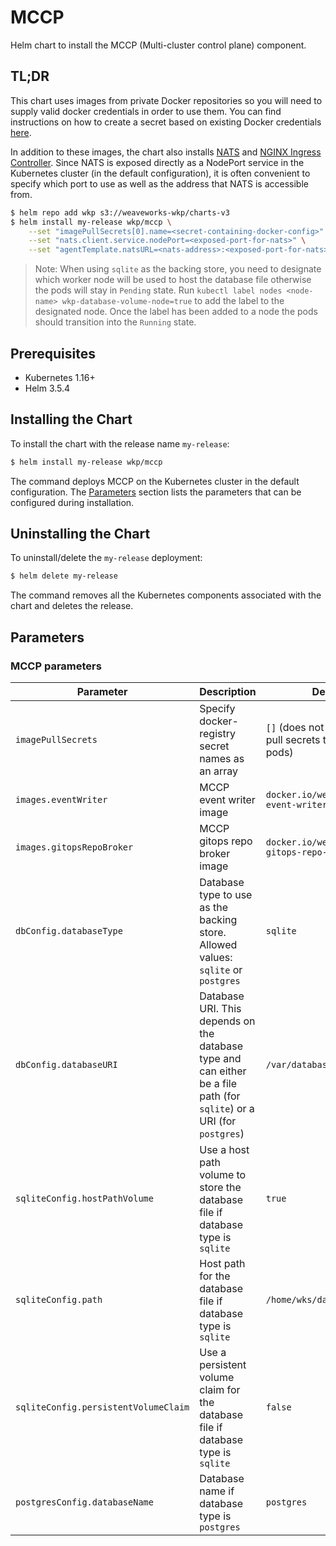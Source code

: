 # MCCP

Helm chart to install the MCCP (Multi-cluster control plane) component.

## TL;DR 

This chart uses images from private Docker repositories so you will need to supply valid docker credentials in order to use them. You can find instructions on how to create a secret based on existing Docker credentials [here](https://kubernetes.io/docs/tasks/configure-pod-container/pull-image-private-registry/).

In addition to these images, the chart also installs [NATS](https://github.com/bitnami/charts/tree/master/bitnami/nats) and [NGINX Ingress Controller](https://github.com/bitnami/charts/tree/master/bitnami/nginx-ingress-controller). Since NATS is exposed directly as a NodePort service in the Kubernetes cluster (in the default configuration), it is often convenient to specify which port to use as well as the address that NATS is accessible from.

```bash
$ helm repo add wkp s3://weaveworks-wkp/charts-v3
$ helm install my-release wkp/mccp \
    --set "imagePullSecrets[0].name=<secret-containing-docker-config>" \
    --set "nats.client.service.nodePort=<exposed-port-for-nats>" \
    --set "agentTemplate.natsURL=<nats-address>:<exposed-port-for-nats>"
```

> Note: When using `sqlite` as the backing store, you need to designate which worker node will be used to host the database file otherwise the pods will stay in `Pending` state. Run `kubectl label nodes <node-name> wkp-database-volume-node=true` to add the label to the designated node. Once the label has been added to a node the pods should transition into the `Running` state.

## Prerequisites

- Kubernetes 1.16+
- Helm 3.5.4

## Installing the Chart

To install the chart with the release name `my-release`:

```bash
$ helm install my-release wkp/mccp
```

The command deploys MCCP on the Kubernetes cluster in the default configuration. The [Parameters](#parameters) section lists the parameters that can be configured during installation.

## Uninstalling the Chart

To uninstall/delete the `my-release` deployment:

```bash
$ helm delete my-release
```
The command removes all the Kubernetes components associated with the chart and deletes the release.

## Parameters

### MCCP parameters
| Parameter                  | Description                                                                    | Default                                                 |
|----------------------------|--------------------------------------------------------------------------------|---------------------------------------------------------|
| `imagePullSecrets`        | Specify docker-registry secret names as an array                               | `[]` (does not add image pull secrets to deployed pods) |
| `images.eventWriter`        | MCCP event writer image                               | `docker.io/weaveworks/wkp-event-writer:v2.5.0` |
| `images.gitopsRepoBroker`        | MCCP gitops repo broker image                               | `docker.io/weaveworks/wkp-gitops-repo-broker:v2.5.0` |
| `dbConfig.databaseType`        | Database type to use as the backing store. Allowed values: `sqlite` or `postgres`                               | `sqlite` |
| `dbConfig.databaseURI`        | Database URI. This depends on the database type and can either be a file path (for `sqlite`) or a URI (for `postgres`)                                | `/var/database/mccp.db` |
| `sqliteConfig.hostPathVolume`        | Use a host path volume to store the database file if database type is `sqlite`                                | `true` |
| `sqliteConfig.path`        | Host path for the database file if database type is `sqlite`                                | `/home/wks/database` |
| `sqliteConfig.persistentVolumeClaim`        |  Use a persistent volume claim for the database file if database type is `sqlite`                               | `false` |
| `postgresConfig.databaseName`        | Database name if database type is `postgres`                               | `postgres` |

